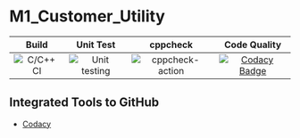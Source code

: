 # M1_Customer_Utility


|Build|Unit Test|cppcheck|Code Quality|
|:--:|:--:|:--:|:--:|
|![C/C++ CI](https://github.com/bharathdevarinti/M1_Customer_Application/workflows/C/C++%20CI/badge.svg)|![Unit testing](https://github.com/bharathdevarinti/M1_Customer_Application/workflows/Unit%20testing/badge.svg)|![cppcheck-action](https://github.com/bharathdevarinti/M1_Customer_Application/workflows/cppcheck-action/badge.svg)|[![Codacy Badge](https://app.codacy.com/project/badge/Grade/d5100d81accc419d8e9f556658462e6c)](https://www.codacy.com/gh/bharathdevarinti/M1_Customer_Application/dashboard?utm_source=github.com&amp;utm_medium=referral&amp;utm_content=bharathdevarinti/M1_Customer_Application&amp;utm_campaign=Badge_Grade)|![Valgrind](https://github.com/bharathdevarinti/M1_Customer_Application/workflows/Valgrind/badge.svg)



## Integrated Tools to GitHub
*  [Codacy](https://www.codacy.com/)
